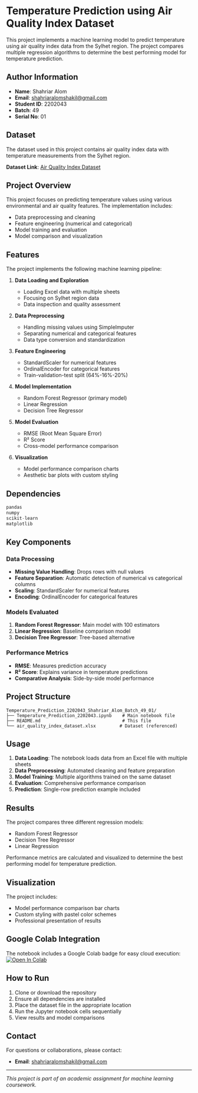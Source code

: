 # Temperature Prediction using Air Quality Index Dataset

This project implements a machine learning model to predict temperature using air quality index data from the Sylhet region. The project compares multiple regression algorithms to determine the best performing model for temperature prediction.

## Author Information

- **Name**: Shahriar Alom
- **Email**: shahriaralomshakil@gmail.com
- **Student ID**: 2202043
- **Batch**: 49
- **Serial No**: 01

## Dataset

The dataset used in this project contains air quality index data with temperature measurements from the Sylhet region.

**Dataset Link**: [Air Quality Index Dataset](https://docs.google.com/spreadsheets/d/1QoXjVKVI-VfDB9LuV2rIj19BZ2dWm59A/edit?usp=sharing&ouid=108196870504177501321&rtpof=true&sd=true)

## Project Overview

This project focuses on predicting temperature values using various environmental and air quality features. The implementation includes:

- Data preprocessing and cleaning
- Feature engineering (numerical and categorical)
- Model training and evaluation
- Model comparison and visualization

## Features

The project implements the following machine learning pipeline:

1. **Data Loading and Exploration**
   - Loading Excel data with multiple sheets
   - Focusing on Sylhet region data
   - Data inspection and quality assessment

2. **Data Preprocessing**
   - Handling missing values using SimpleImputer
   - Separating numerical and categorical features
   - Data type conversion and standardization

3. **Feature Engineering**
   - StandardScaler for numerical features
   - OrdinalEncoder for categorical features
   - Train-validation-test split (64%-16%-20%)

4. **Model Implementation**
   - Random Forest Regressor (primary model)
   - Linear Regression
   - Decision Tree Regressor

5. **Model Evaluation**
   - RMSE (Root Mean Square Error)
   - R² Score
   - Cross-model performance comparison

6. **Visualization**
   - Model performance comparison charts
   - Aesthetic bar plots with custom styling

## Dependencies

```python
pandas
numpy
scikit-learn
matplotlib
```

## Key Components

### Data Processing
- **Missing Value Handling**: Drops rows with null values
- **Feature Separation**: Automatic detection of numerical vs categorical columns
- **Scaling**: StandardScaler for numerical features
- **Encoding**: OrdinalEncoder for categorical features

### Models Evaluated
1. **Random Forest Regressor**: Main model with 100 estimators
2. **Linear Regression**: Baseline comparison model
3. **Decision Tree Regressor**: Tree-based alternative

### Performance Metrics
- **RMSE**: Measures prediction accuracy
- **R² Score**: Explains variance in temperature predictions
- **Comparative Analysis**: Side-by-side model performance

## Project Structure

```
Temperature_Prediction_2202043_Shahriar_Alom_Batch_49_01/
├── Temperature_Prediction_2202043.ipynb    # Main notebook file
├── README.md                               # This file
└── air_quality_index_dataset.xlsx         # Dataset (referenced)
```

## Usage

1. **Data Loading**: The notebook loads data from an Excel file with multiple sheets
2. **Data Preprocessing**: Automated cleaning and feature preparation
3. **Model Training**: Multiple algorithms trained on the same dataset
4. **Evaluation**: Comprehensive performance comparison
5. **Prediction**: Single-row prediction example included

## Results

The project compares three different regression models:
- Random Forest Regressor
- Decision Tree Regressor  
- Linear Regression

Performance metrics are calculated and visualized to determine the best performing model for temperature prediction.

## Visualization

The project includes:
- Model performance comparison bar charts
- Custom styling with pastel color schemes
- Professional presentation of results

## Google Colab Integration

The notebook includes a Google Colab badge for easy cloud execution:
[![Open In Colab](https://colab.research.google.com/assets/colab-badge.svg)](https://colab.research.google.com/github/ShahriarAlomShakil/Temperature_Prediction_2202043_Shahriar_Alom_Batch_49_01/blob/main/Temperature_Prediction_2202043.ipynb)

## How to Run

1. Clone or download the repository
2. Ensure all dependencies are installed
3. Place the dataset file in the appropriate location
4. Run the Jupyter notebook cells sequentially
5. View results and model comparisons

## Contact

For questions or collaborations, please contact:
- **Email**: shahriaralomshakil@gmail.com

---

*This project is part of an academic assignment for machine learning coursework.*

